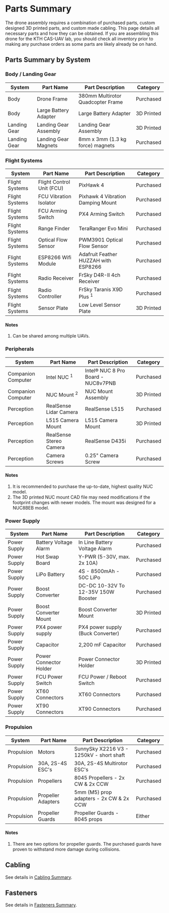 # Parts Summary
The drone assembly requires a combination of purchased parts,
custom designed 3D printed parts, and custom made cabling.
This page details all necessary parts and how they can be obtained.
If you are assembling this drone for the KTH CAS-UAV lab, you should
check all inventory prior to making any purchase orders as some parts
are likely already be on hand.


## Parts Summary by System

### Body / Landing Gear
| System             | Part Name                 | Part Description                          | Category   |
| ------             | ---------                 | ---------                                 | ---------- |
| Body               | Drone Frame               | 380mm Multirotor Quadcopter Frame         | Purchased  |
| Body               | Large Battery Adapter     | Large Battery Adapter                     | 3D Printed |
| Landing Gear       | Landing Gear Assembly     | Landing Gear Assembly                     | 3D Printed |
| Landing Gear       | Landing Gear Magnets      | 8mm x 3mm (1.3 kg force) magnets          | Purchased  |

### Flight Systems
| System             | Part Name                 | Part Description                          | Category   |
| ------             | ---------                 | ---------                                 | ---------- |
| Flight Systems     | Flight Control Unit (FCU) | PixHawk 4                                 | Purchased  |
| Flight Systems     | FCU Vibration Isolator    | Pixhawk 4 Vibration Damping Mount         | Purchased  |
| Flight Systems     | FCU Arming Switch         | PX4 Arming Switch                         | Purchased  |
| Flight Systems     | Range Finder              | TeraRanger Evo Mini                       | Purchased  |
| Flight Systems     | Optical Flow Sensor       | PWM3901 Optical Flow Sensor               | Purchased  |
| Flight Systems     | ESP8266 Wifi Module       | Adafruit Feather HUZZAH with ESP8266      | Purchased  |
| Flight Systems     | Radio Receiver            | FrSky D4R-II 4ch Receiver                 | Purchased  |
| Flight Systems     | Radio Controller          | FrSky Taranis X9D Plus <sup>1</sup>       | Purchased  |
| Flight Systems     | Sensor Plate              | Low Level Sensor Plate                    | 3D Printed |

#### Notes
1. Can be shared among multiple UAVs.

### Peripherals
| System             | Part Name                 | Part Description                          | Category   |
| ------             | ---------                 | ---------                                 | ---------- |
| Companion Computer | Intel NUC <sup>1</sup>    | Intel® NUC 8 Pro Board - NUC8v7PNB        | Purchased  |
| Companion Computer | NUC Mount <sup>2</sup>    | NUC Mount Assembly                        | 3D Printed |
| Perception         | RealSense Lidar Camera    | RealSense L515                            | Purchased  |
| Perception         | L515 Camera Mount         | L515 Camera Mount                         | 3D Printed |
| Perception         | RealSense Stereo Camera   | RealSense D435i                           | Purchased  |
| Perception         | Camera Screws             | 0.25" Camera Screw                        | Purchased  |

#### Notes
1. It is recommended to purchase the up-to-date, highest quality NUC model.
2. The 3D printed NUC mount CAD file may need modifications if the footprint changes with newer models.
   The mount was designed for a NUC8BEB model.

### Power Supply
| System             | Part Name                 | Part Description                          | Category   |
| ------             | ---------                 | ---------                                 | ---------- |
| Power Supply       | Battery Voltage Alarm     | In Line Battery Voltage Alarm             | Purchased  |
| Power Supply       | Hot Swap Board            | Y-PWR (5-30V, max. 2x 10A)                | Purchased  |
| Power Supply       | LiPo Battery              | 4S - 8500mAh - 50C LiPo                   | Purchased  |
| Power Supply       | Boost Converter           | DC-DC 10-32V To 12-35V 150W Booster       | Purchased  |
| Power Supply       | Boost Converter Mount     | Boost Converter Mount                     | 3D Printed |
| Power Supply       | PX4 power supply          | PX4 power supply (Buck Converter)         | Purchased  |
| Power Supply       | Capacitor                 | 2,200 mF Capacitor                        | Purchased  |
| Power Supply       | Power Connector Holder    | Power Connector Holder                    | 3D Printed |
| Power Supply       | FCU Power Switch          | FCU Power / Reboot Switch                 | Purchased  |
| Power Supply       | XT60 Connectors           | XT60 Connectors                           | Purchased  |
| Power Supply       | XT90 Connectors           | XT90 Connectors                           | Purchased  |

### Propulsion
| System             | Part Name                 | Part Description                          | Category   |
| ------             | ---------                 | ---------                                 | ---------- |
| Propulsion         | Motors                    | SunnySky X2216 V3 - 1250kV - short shaft  | Purchased  |
| Propulsion         | 30A, 2S-4S ESC's          | 30A, 2S-4S Multirotor ESC's               | Purchased  |
| Propulsion         | Propellers                | 8045 Propellers - 2x CW & 2x CCW          | Purchased  |
| Propulsion         | Propeller Adapters        | 5mm (M5) prop adapters - 2x CW & 2x CCW   | Purchased  |
| Propulsion         | Propeller Guards          | Propeller Guards - 8045 props             | Either     |

#### Notes
1. There are two options for propeller guards. The purchased guards have proven to withstand more damage during collisions.


## Cabling

See details in [Cabling Summary](/parts/cabling/).


## Fasteners

See details in [Fasteners Summary](/parts/fasteners/).